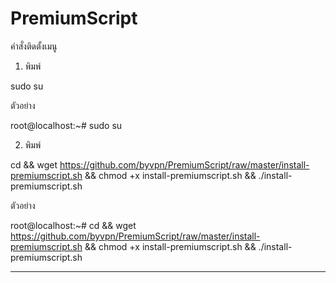 # PremiumScript

คำสั่งติดตั้งเมนู

1. พิมพ์

sudo su

ตัวอย่าง

root@localhost:~# sudo su

2. พิมพ์

cd && wget https://github.com/byvpn/PremiumScript/raw/master/install-premiumscript.sh && chmod +x install-premiumscript.sh && ./install-premiumscript.sh

ตัวอย่าง

root@localhost:~# cd && wget https://github.com/byvpn/PremiumScript/raw/master/install-premiumscript.sh && chmod +x install-premiumscript.sh && ./install-premiumscript.sh

---------------------------------
